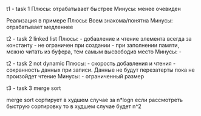t1 - task 1
Плюсы: отрабатывает быстрее
Минусы: менее очевиден

Реализация в примере
Плюсы: Всем знакома/понятна
Минусы: отрабатывает медленнее

t2 - task 2 linked list
Плюсы: - добавление и чтение элемента всегда за константу
       - не ограничен при создании
       - при заполнении памяти, можно читать из буфера, тем самым
       высвободив место
Минусы: - 

t2 - task 2 not dynamic
Плюсы:
      - скорость добавления и чтения
      - сохранность данных при записи. Данные не будут
       перезатерты пока не произойдет чтение
Минусы:
       - ограниченный размер



t3 - task 3 merge sort

merge sort сортирует в худшем случае за n*logn 
если рассмотреть быструю сортировку то в худшем случае будет
n^2


